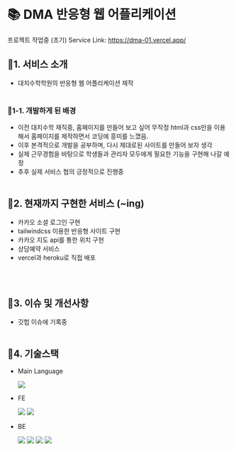 # 📚 DMA 반응형 웹 어플리케이션

프로젝트 작업중 (초기)
Service Link: https://dma-01.vercel.app/

## 🔗1. 서비스 소개

- 대치수학학원의 반응형 웹 어플리케이션 제작
  <br>
  <br>

### 🔗1-1. 개발하게 된 배경<br>

- 이전 대치수학 재직중, 홈페이지를 만들어 보고 싶어 무작정 html과 css만을 이용해서 홈페이지를 제작하면서 코딩에 흥미를 느꼈음.
- 이후 본격적으로 개발을 공부하며, 다시 제대로된 사이트를 만들어 보자 생각
- 실제 근무경험을 바탕으로 학생들과 관리자 모두에게 필요한 기능을 구현해 나갈 예정
- 추후 실제 서비스 협의 긍정적으로 진행중
  <br>
  <br>

## 🔗2. 현재까지 구현한 서비스 (~ing)

- 카카오 소셜 로그인 구현
- tailwindcss 이용한 반응형 사이트 구현
- 카카오 지도 api를 통한 위치 구현
- 상담예약 서비스
- vercel과 heroku로 직접 배포

<br>
<br>

## 🔗3. 이슈 및 개선사항

- 깃헙 이슈에 기록중
  <br>
  <br>

## 🔗4. 기술스택

- Main Language

  <img src="https://img.shields.io/badge/Typescript-3178C6?style=for-the-badge&logo=typescript&logoColor=white"/>

- FE

  <img src ="https://img.shields.io/badge/Next.JS-000000?style=for-the-badge&logo=Next.JS&logoColor=white"> <img src ="https://img.shields.io/badge/tailwindcss-06B6D4?style=for-the-badge&logo=tailwindcss&logoColor=white">

- BE

  <img src="https://img.shields.io/badge/express-000000?style=for-the-badge&logo=express&logoColor=white">
    <img src="https://img.shields.io/badge/mongoDB-47A248?style=for-the-badge&logo=MongoDB&logoColor=white">
  <img src="https://img.shields.io/badge/mongoose-47A248?style=for-the-badge&logo=MongoDB&logoColor=white">
  <img src="https://img.shields.io/badge/node.js-339933?style=for-the-badge&logo=Node.js&logoColor=white">

    <!-- <img src="https://img.shields.io/badge/kakao login-FFCD00?style=for-the-badge&logo=kakaotalk&logoColor=black"> -->

<br>
  <br>

